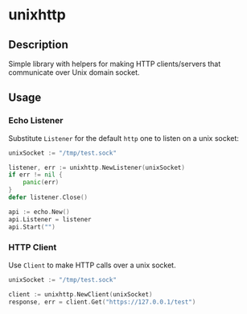 # unixhttp
## Description
Simple library with helpers for making HTTP clients/servers that communicate over Unix domain socket.

## Usage

### Echo Listener

Substitute `Listener` for the default `http` one to listen on a unix socket:

```go
unixSocket := "/tmp/test.sock"

listener, err := unixhttp.NewListener(unixSocket)
if err != nil {
    panic(err)
}
defer listener.Close()

api := echo.New()
api.Listener = listener
api.Start("")
```

### HTTP Client

Use `Client` to make HTTP calls over a unix socket.

```go
unixSocket := "/tmp/test.sock"

client := unixhttp.NewClient(unixSocket)
response, err = client.Get("https://127.0.0.1/test")
```

